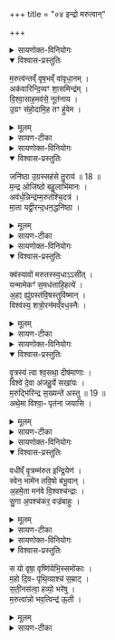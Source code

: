 +++
title = "०४ इन्द्रो मरुत्वान्"

+++
<details><summary>सायणोक्त-विनियोगः</summary>

12अथ 'इन्द्राय मरुत्वते पृश्निसक्थमालभेत' इत्यस्य पशोः सूक्ते वपायाः पुरोनुवाक्यामाह -
</details>
<details open><summary>विश्वास-प्रस्तुतिः</summary>

म॒रुत्व॑न्तव्ँ वृष॒भव्ँ वा॑वृधा॒नम् ।  
अक॑वारिन्दि॒व्यꣳ शा॒समिन्द्र॑म् ।  
वि॒श्वा॒साह॒मव॑से॒ नूत॑नाय ।  
उ॒ग्रꣳ स॑हो॒दामि॒ह तꣳ हु॑वेम ।  
</details>
<details><summary>मूलम्</summary>

म॒रुत्व॑न्तव्ँ वृष॒भव्ँ वा॑वृधा॒नम् ।  
अक॑वारिन्दि॒व्यꣳ शा॒समिन्द्र॑म् ।  
वि॒श्वा॒साह॒मव॑से॒ नूत॑नाय ।  
उ॒ग्रꣳ स॑हो॒दामि॒ह तꣳ हु॑वेम ।  
</details>
<details><summary>सायण-टीका</summary>

इह कर्मणि तमिन्द्रं हुवेम आह्वयामः । किमर्थं? नूतनाय अवसे अन्यैरकृतपूर्वाय रक्षणाय । कीदृशमिन्द्रं? मरुत्वन्तं मरुद्भिः संयुतम् । वृषभं कामानां वर्षितारम् । वावृधानं अतिशयेन वर्धमानम् । अकवारिं अकुत्सितारिम् । कुत्सितेनातिस्वल्पेन वैरिणा सह स्पर्धा लज्जायै भवति । दिव्यं दिवि भवम् । शासं शासितारम् । विश्वासाहं विश्वस्याभिभवितारम् । उग्रं अनभिभवनीयम् । सहोदां बलप्रदम् ॥
</details>
<details><summary>सायणोक्त-विनियोगः</summary>

13अथ वपाया याज्यामाह - 
</details>
<details open><summary>विश्वास-प्रस्तुतिः</summary>

जनि॑ष्ठा उ॒ग्रस्सह॑से तु॒राय॑ ॥ 18 ॥  
म॒न्द्र ओजि॑ष्ठो बहु॒लाभि॑मानः ।   
अव॑र्ध॒न्निन्द्र॑म्म॒रुत॑श्चि॒दत्र॑ ।  
मा॒ता यद्वी॒रन्द॒धन॒द्धनि॑ष्ठा ।  
</details>
<details><summary>मूलम्</summary>

जनि॑ष्ठा उ॒ग्रस्सह॑से तु॒राय॑ ॥ 18 ॥  
म॒न्द्र ओजि॑ष्ठो बहु॒लाभि॑मानः ।   
अव॑र्ध॒न्निन्द्र॑म्म॒रुत॑श्चि॒दत्र॑ ।  
मा॒ता यद्वी॒रन्द॒धन॒द्धनि॑ष्ठा ।  
</details>
<details><summary>सायण-टीका</summary>

हे इन्द्र त्वमुग्रः परैरप्रधृष्यः जनिष्ठ उत्पन्नोऽसि । किमर्थं? सहसे वैरिबलस्य तुराय हिंसार्थम् । कीदृश इन्द्रः? मन्द्रो हर्षयुक्तः । ओजिष्ठो बलवत्तरः । बहुलाभिमानः प्रभूताहंकारः । मरुतश्चित् मरुतोऽपि बलकर्मणि वृत्रवधादिके इन्द्रमवर्धन् वर्धितवन्तः । किंच धनिष्ठा अतिशयेन धनवती माता अदितिरूपा यद्वीरं यमिन्द्रं शूरं दधनत् धारितवती तमिन्द्रमवर्धन्नित्यन्वयः ॥
</details>
<details><summary>सायणोक्त-विनियोगः</summary>

14अथ पुरोडाशस्य पुरोनुवाक्यामाह - 
</details>
<details open><summary>विश्वास-प्रस्तुतिः</summary>

क्व॑स्यावो॑ मरुतस्स्व॒धाऽऽसी॑त् ।  
यन्मामेकꣳ॑ स॒मध॑त्ताहि॒हत्ये॑ ।  
अ॒हꣵ ह्यु॑ग्रस्त॑वि॒षस्तुवि॑ष्मान् ।  
विश्व॑स्य॒ शत्रो॒रन॑मव्ँवध॒स्नैः ।  
</details>
<details><summary>मूलम्</summary>

क्व॑स्यावो॑ मरुतस्स्व॒धाऽऽसी॑त् ।  
यन्मामेकꣳ॑ स॒मध॑त्ताहि॒हत्ये॑ ।  
अ॒हꣵ ह्यु॑ग्रस्त॑वि॒षस्तुवि॑ष्मान् ।  
विश्व॑स्य॒ शत्रो॒रन॑मव्ँवध॒स्नैः ।  
</details>
<details><summary>सायण-टीका</summary>

इन्द्रस्य मरुतां च परस्परसंवादोऽयम् । अहिनामकस्यामुरस्य वधे मरुत इन्द्रस्य साहाय्यमकृत्वा पलायिता अतस्तान्प्रतीन्द्रः कुपित एवं ब्रवीति - हे मरुतः यद्यस्मात्काराणादहिहत्ये अहिनामकशत्रोर्वधे मामेकमेव यूयं समधत्त संयोजितवन्तः तदानीं वो युष्माकं स्वधा साऽन्ननिमित्ता शक्तिः क्वासीत् कुत्र गता । अथवा किं मे युष्माभिः, अहं ह्युग्रः अहमेवातितीव्रः तविषः महान् तुविष्मान् बलवान् तादृशस्सन्विश्वस्य सर्वस्यापि शत्रोर्वधस्नैः वधबन्धनैः अनमं वशीकरणे शक्तोऽस्मि ॥
</details>
<details><summary>सायणोक्त-विनियोगः</summary>

15अथ पुरोडाशस्य याज्यामाह - 
</details>
<details open><summary>विश्वास-प्रस्तुतिः</summary>

वृ॒त्रस्य॑ त्वा श्व॒सथा॒ दीष॑माणाः ।  
विश्वे॑ दे॒वा अ॑जहु॒र्ये सखा॑यः ।  
म॒रुद्भि॑रिन्द्र स॒ख्यन्ते॑ अस्तु ॥ 19 ॥  
अथे॒मा विश्वा॒ᳶ पृत॑ना जयासि ।  
</details>
<details><summary>मूलम्</summary>

वृ॒त्रस्य॑ त्वा श्व॒सथा॒ दीष॑माणाः ।  
विश्वे॑ दे॒वा अ॑जहु॒र्ये सखा॑यः ।  
म॒रुद्भि॑रिन्द्र स॒ख्यन्ते॑ अस्तु ॥ 19 ॥  
अथे॒मा विश्वा॒ᳶ पृत॑ना जयासि ।  
</details>
<details><summary>सायण-टीका</summary>

पुरा वृत्रवधार्थमिन्द्रः सर्वेषां देवानां सहायमपेक्षमाणस्तैस्सह युद्धार्थमागतः । तदा सर्वे देवा वृत्रस्य श्वासमात्रेण निराकृताः सन्तो गताः । मरुतस्तु पलायनमकृत्वेन्द्रस्य सख्यमाचरन् । सोऽयं वृत्तान्तो बह्वृचब्राह्मणस्थोऽस्मिन्मन्त्रे सूच्यते । तमेतमर्थमिन्द्रं संबोध्य होता कथयति । हे इन्द्र विश्वे सर्वे देवा वृत्रस्य श्वसथात् तदुच्छ्वासादीषमाणाः पलायमानास्सन्तस्त्वामजहुः परित्यक्तवन्तः । ये तु सखायो मरुतो न पलायन्ते तैर्मरुद्भिः सख्यं तवास्तु । अथानन्तरमिमा विश्वाः सर्वाः पृतनाः सेना जयसि जेष्यसि ॥
</details>
<details><summary>सायणोक्त-विनियोगः</summary>

16अथ हविषः पुरोनुवाक्यामाह - 
</details>
<details open><summary>विश्वास-प्रस्तुतिः</summary>

वधी॑व्ँ वृ॒त्रम्म॑रुत इन्द्रि॒येण॑ ।  
स्वेन॒ भामे॑न तवि॒षो ब॑भू॒वान् ।  
अ॒हमे॒ता मन॑वे वि॒श्वश्च॑न्द्राः ।  
सु॒गा अ॒पश्च॑कर॒ वज्र॑बाहुः ।  
</details>
<details><summary>मूलम्</summary>

वधी॑व्ँ वृ॒त्रम्म॑रुत इन्द्रि॒येण॑ ।  
स्वेन॒ भामे॑न तवि॒षो ब॑भू॒वान् ।  
अ॒हमे॒ता मन॑वे वि॒श्वश्च॑न्द्राः ।  
सु॒गा अ॒पश्च॑कर॒ वज्र॑बाहुः ।  
</details>
<details><summary>सायण-टीका</summary>

हे मरुतः इन्द्रोऽहं स्वेनेन्द्रियेण हस्तेन स्वेन भामेन स्वकीयेन कोपेन वृत्रं वधीं अवधिषम् । अतः तविषो बभूवान् महानभवम् । इन्द्रो महानित्येवं लोके कीर्तिर्जातेत्यर्थः । अहमिन्द्रो वज्रबाहुस्सन् विश्वश्चन्द्राः सर्वस्य जगत आह्लादकराः सुगाः सुखेन गन्तुं प्राप्तुं शक्या एता दृश्यमाना वृष्टिलक्षणा अपो मनवे मनुष्यार्थं चकर कृतवानस्मि । सर्वस्य लोकस्यानिष्ठनिवारणाय वृत्रं हत्वेष्टप्राप्तये वृष्टिमुत्पादितवानस्मीत्यर्थः ॥
</details>
<details><summary>सायणोक्त-विनियोगः</summary>

17अथ हविषो याज्यामाह - 
</details>
<details open><summary>विश्वास-प्रस्तुतिः</summary>

स यो वृषा॒ वृष्णि॑येभि॒स्समो॑काः ।  
म॒हो दि॒वᳶ पृ॑थि॒व्याश्च॑ स॒म्राट् ।  
स॒ती॒नस॑त्वा॒ हव्यो॒ भरे॑षु ।  
म॒रुत्वा॑न्नो भव॒त्विन्द्र॑ ऊ॒ती ।  
</details>
<details><summary>मूलम्</summary>

स यो वृषा॒ वृष्णि॑येभि॒स्समो॑काः ।  
म॒हो दि॒वᳶ पृ॑थि॒व्याश्च॑ स॒म्राट् ।  
स॒ती॒नस॑त्वा॒ हव्यो॒ भरे॑षु ।  
म॒रुत्वा॑न्नो भव॒त्विन्द्र॑ ऊ॒ती ।  
</details>
<details><summary>सायण-टीका</summary>

य इन्द्रो वृषत्वादिगुणकः स इन्द्रो नोऽस्मान्प्रति मरुत्वान् मरुद्भिर्युक्त ऊती रक्षणहेतुर्भवतु । के ते गुणा इति तेऽभिधीयन्ते - वृषा कामानां वर्षयिता । वृष्णियशब्दो बलनामसु पठितः । वृष्णियैर्बलैः समोकाः संयुक्तः । महो महत्या दिवः पृथिव्याश्च सम्राट् स्वामी सन् सम्यग्राजमानः । सतीनशब्दो जलनामसु पठितः । सतीनसत्त्वा वृष्ट्यात्मकजलप्रदः । भ्रियन्ते संपाद्यन्ते हवींषि येषु यागेष्विति भरा यागाः तेषु हव्यः आह्वानार्हः ॥
</details>
